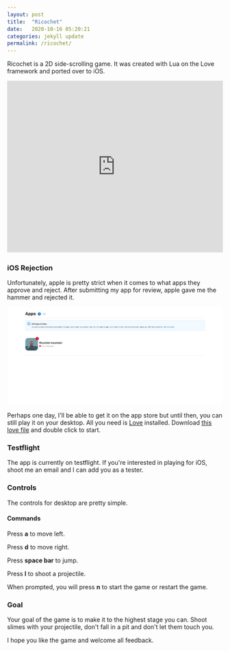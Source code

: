 ```yaml
---
layout: post
title:  "Ricochet"
date:   2020-10-16 05:20:21
categories: jekyll update
permalink: /ricochet/
---
```


<div>
  <p>Ricochet is a 2D side-scrolling game. It was created with Lua on the Love framework and ported over to iOS.</p>
  <iframe
    width="100%"
    height="400"
    src="https://www.youtube.com/embed/GY08-05fk9Y"
    frameborder="0"
    allow="accelerometer; autoplay; clipboard-write; encrypted-media; gyroscope; picture-in-picture"
    allowfullscreen
  >
  </iframe>
  <h3>iOS Rejection</h3>
  <p>Unfortunately, apple is pretty strict when it comes to what apps they approve and reject. After submitting my app for review, apple gave me the hammer and rejected it.</p>
  <img src="/css/assets/images/ricochet/apple-rejection.png"/>
  <p>Perhaps one day, I'll be able to get it on the app store but until then, you can still play it on your desktop. All you need is <a href="https://love2d.org/">Love</a> installed. Download <a href="https://github.com/anthonyk1225/ricochet/blob/master/ricochet.love">this love file</a> and double click to start.</p>
  <h3>Testflight</h3>
  <p>The app is currently on testflight. If you're interested in playing for iOS, shoot me an email and I can add you as a tester.</p>

  <h3>Controls</h3>
  <p>The controls for desktop are pretty simple.</p>
  <h4>Commands</h4>
  <p>Press <strong>a</strong> to move left.</p>
  <p>Press <strong>d</strong> to move right.</p>
  <p>Press <strong>space bar</strong> to jump.</p>
  <p>Press <strong>l</strong> to shoot a projectile.</p>
  <p>When prompted, you will press <strong>n</strong> to start the game or restart the game.</p>

  <h3>Goal</h3>
  <p>Your goal of the game is to make it to the highest stage you can. Shoot slimes with your projectile, don't fall in a pit and don't let them touch you.</p>

  <p>I hope you like the game and welcome all feedback.</p>
</div>

